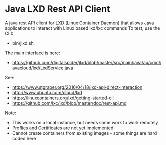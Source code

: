 # Java LXD Rest API Client

A java rest API client for LXD (Linux Container Daemon) that allows Java applications to interact with Linux based lxd/lxc commands
To test, use the CLI:
* bin/jlxd.sh

The main interface is here:
* https://github.com/digitalspider/jlxd/blob/master/src/main/java/au/com/javacloud/lxd/LxdService.java

See:
* https://www.stgraber.org/2016/04/18/lxd-api-direct-interaction
* http://www.ubuntu.com/cloud/lxd
* https://linuxcontainers.org/lxd/getting-started-cli
* https://github.com/lxc/lxd/blob/master/doc/rest-api.md

Note:
* This works on a local instance, but needs some work to work remotely
* Proflies and Certificates are not yet implemented
* Cannot create containers from existing images - some things are hard coded here

